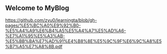 ## Welcome to MyBlog


https://github.com/zyu0/learningta/blob/gh-pages/%E5%BC%A0%E9%92%B0-%E5%A4%A9%E6%B4%A5%E5%A4%A7%E5%AD%A6-%E7%A1%95%E5%A3%AB-%E5%BB%BA%E7%AD%91%E4%B8%8E%E5%9C%9F%E6%9C%A8%E5%B7%A5%E7%A8%8B.pdf
